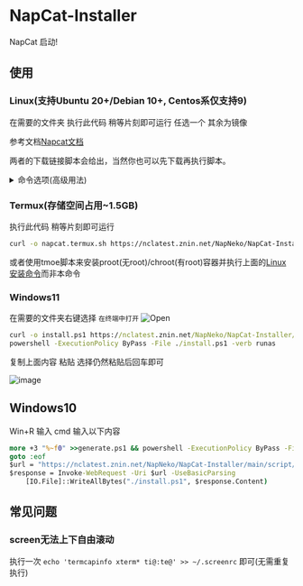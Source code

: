 # NapCat-Installer
NapCat 启动!

## 使用
### Linux(支持Ubuntu 20+/Debian 10+, Centos系仅支持9)
在需要的文件夹 执行此代码 稍等片刻即可运行 任选一个 其余为镜像

参考文档[Napcat文档](https://napneko.github.io/guide/boot/Shell)


两者的下载链接脚本会给出，当然你也可以先下载再执行脚本。
<details>
  <summary>命令选项(高级用法)</summary>

  1. --tui: 使用tui可视化交互安装

  2. --docker [y/n]: --docker y 为使用docker安装反之为shell安装

  3. --qq \"123456789\": 传入docker安装时的QQ号

  4. --mode [ws|reverse_ws|reverse_http]: 传入docker安装时的运行模式

  5. --confirm: 传入docker安装时的是否确认执行安装

  6. --proxy [0|1|2|3|4|5|6]: 传入代理, 0为不使用代理, 1为使用内置的第一个,不支持自定义, docker安装可选0-7, shell安装可选0-5

  7. --cli [y/n]: shell安装时是否安装cli

  8. --force: 传入则执行shell强制重装

  **使用示例:**
  1. 使用tui可视化交互安装:
      ```bash
      curl -o napcat.sh https://nclatest.znin.net/NapNeko/NapCat-Installer/main/script/install.sh && sudo bash napcat.sh --tui
      ```

  2. 运行docker安装并传入 qq\"123456789\" 模式ws 使用第一个代理 直接安装:
      ```bash
      curl -o napcat.sh https://nclatest.znin.net/NapNeko/NapCat-Installer/main/script/install.sh && sudo bash napcat.sh --docker y --qq \"123456789\" --mode ws --proxy 1 --confirm
      ```

  3. 运行shell安装并传入 不安装cli 不使用代理 强制重装:
      ```bash
      curl -o napcat.sh https://nclatest.znin.net/NapNeko/NapCat-Installer/main/script/install.sh && sudo bash napcat.sh --docker n --cli n --proxy 0 --force
      ```

</details>


### Termux(存储空间占用~1.5GB)
执行此代码 稍等片刻即可运行
```bash
curl -o napcat.termux.sh https://nclatest.znin.net/NapNeko/NapCat-Installer/main/script/install.termux.sh && bash napcat.termux.sh
```
或者使用tmoe脚本来安装proot(无root)/chroot(有root)容器并执行上面的[Linux安装命令](#使用)而非本命令

### Windows11
在需要的文件夹右键选择 `在终端中打开` 
![Open](https://github.com/NapNeko/NapCat-Installer/assets/61873808/1ceb84a5-0aed-4193-ac19-b0128299632d)

```bat
curl -o install.ps1 https://nclatest.znin.net/NapNeko/NapCat-Installer/main/script/install.ps1
powershell -ExecutionPolicy ByPass -File ./install.ps1 -verb runas
```
复制上面内容 粘贴 选择仍然粘贴后回车即可

![image](https://github.com/NapNeko/NapCat-Installer/assets/61873808/b16aeb92-acb7-4cf7-a07e-0b1143d9b835)

## Windows10
Win+R 输入 cmd 输入以下内容
```bat
more +3 "%~f0" >>generate.ps1 && powershell -ExecutionPolicy ByPass -File ./generate.ps1 -verb runas && del ./generate.ps1 && powershell -ExecutionPolicy ByPass -File ./install.ps1 -verb runas 
goto :eof
$url = "https://nclatest.znin.net/NapNeko/NapCat-Installer/main/script/install.ps1"
$response = Invoke-WebRequest -Uri $url -UseBasicParsing
    [IO.File]::WriteAllBytes("./install.ps1", $response.Content)
```

## 常见问题

### screen无法上下自由滚动

执行一次 `echo 'termcapinfo xterm* ti@:te@' >> ~/.screenrc` 即可(无需重复执行)
